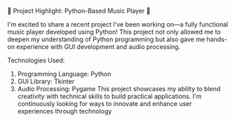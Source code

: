 🎵 Project Highlight: Python-Based Music Player 🎵

I'm excited to share a recent project I've been working on—a fully functional music player developed using Python! This project not only allowed me to deepen my understanding of Python programming but also gave me hands-on experience with GUI development and audio processing.



Technologies Used:
1. Programming Language: Python
2. GUI Library: Tkinter
3. Audio Processing: Pygame
This project showcases my ability to blend creativity with technical skills to build practical applications. I'm continuously looking for ways to innovate and enhance user experiences through technology
